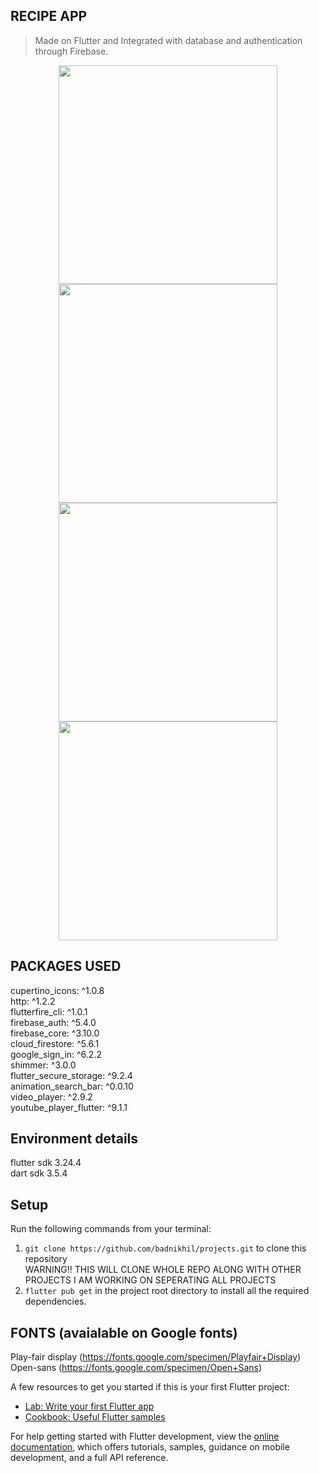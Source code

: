 
## RECIPE APP
> Made on Flutter and Integrated with database and authentication through Firebase. <br />
<p align="center">
  <img src="screenshots/Screenshot from 2025-02-07 15-08-59.png" width="350" >
  <img src="screenshots/Screenshot from 2025-02-07 15-09-19.png" width="350" >
  <img src="screenshots/Screenshot from 2025-02-07 15-09-24.png" width="350" >
  <img src="screenshots/Screenshot from 2025-02-07 15-09-30.png" width="350" >
</p>

## PACKAGES USED
  cupertino_icons: ^1.0.8<br>
  http: ^1.2.2<br>
  flutterfire_cli: ^1.0.1<br>
  firebase_auth: ^5.4.0<br>
  firebase_core: ^3.10.0<br>
  cloud_firestore: ^5.6.1<br>
  google_sign_in: ^6.2.2<br>
  shimmer: ^3.0.0<br>
  flutter_secure_storage: ^9.2.4<br>
  animation_search_bar: ^0.0.10<br>
  video_player: ^2.9.2<br>
  youtube_player_flutter: ^9.1.1

## Environment details
  flutter sdk 3.24.4<br>
  dart sdk 3.5.4
## Setup

Run the following commands from your terminal:

1) `git clone https://github.com/badnikhil/projects.git` to clone this repository <BR>
WARNING!! THIS WILL CLONE WHOLE REPO ALONG WITH OTHER PROJECTS I AM WORKING ON SEPERATING ALL PROJECTS
2) `flutter pub get` in the project root directory to install all the required dependencies.
   


## FONTS (avaialable on Google fonts)
 Play-fair display  (https://fonts.google.com/specimen/Playfair+Display)<br>
 Open-sans  (https://fonts.google.com/specimen/Open+Sans)
 

A few resources to get you started if this is your first Flutter project:

- [Lab: Write your first Flutter app](https://docs.flutter.dev/get-started/codelab)
- [Cookbook: Useful Flutter samples](https://docs.flutter.dev/cookbook)

For help getting started with Flutter development, view the
[online documentation](https://docs.flutter.dev/), which offers tutorials,
samples, guidance on mobile development, and a full API reference.
